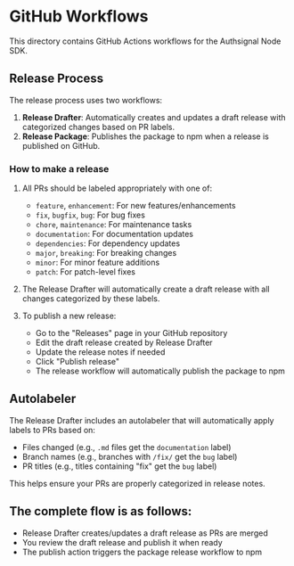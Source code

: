 # GitHub Workflows

This directory contains GitHub Actions workflows for the Authsignal Node SDK.

## Release Process

The release process uses two workflows:

1. **Release Drafter**: Automatically creates and updates a draft release with categorized changes based on PR labels.
2. **Release Package**: Publishes the package to npm when a release is published on GitHub.

### How to make a release

1. All PRs should be labeled appropriately with one of:
   - `feature`, `enhancement`: For new features/enhancements
   - `fix`, `bugfix`, `bug`: For bug fixes
   - `chore`, `maintenance`: For maintenance tasks
   - `documentation`: For documentation updates
   - `dependencies`: For dependency updates
   - `major`, `breaking`: For breaking changes
   - `minor`: For minor feature additions
   - `patch`: For patch-level fixes

2. The Release Drafter will automatically create a draft release with all changes categorized by these labels.

3. To publish a new release:
   - Go to the "Releases" page in your GitHub repository
   - Edit the draft release created by Release Drafter
   - Update the release notes if needed
   - Click "Publish release"
   - The release workflow will automatically publish the package to npm

## Autolabeler

The Release Drafter includes an autolabeler that will automatically apply labels to PRs based on:
- Files changed (e.g., `.md` files get the `documentation` label)
- Branch names (e.g., branches with `/fix/` get the `bug` label)
- PR titles (e.g., titles containing "fix" get the `bug` label)

This helps ensure your PRs are properly categorized in release notes. 

## The complete flow is as follows:
- Release Drafter creates/updates a draft release as PRs are merged
- You review the draft release and publish it when ready
- The publish action triggers the package release workflow to npm